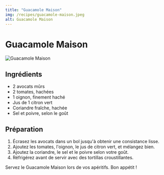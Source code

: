 ```yaml
---
title: "Guacamole Maison"
img: /recipes/guacamole-maison.jpeg
alt: Guacamole Maison
---
```


# Guacamole Maison

![Guacamole Maison](/recipes/guacamole-maison.jpeg)

## Ingrédients

- 2 avocats mûrs
- 2 tomates, hachées
- 1 oignon, finement haché
- Jus de 1 citron vert
- Coriandre fraîche, hachée
- Sel et poivre, selon le goût

## Préparation

1. Écrasez les avocats dans un bol jusqu'à obtenir une consistance lisse.
2. Ajoutez les tomates, l'oignon, le jus de citron vert, et mélangez bien.
3. Ajoutez la coriandre, le sel et le poivre selon votre goût.
4. Réfrigérez avant de servir avec des tortillas croustillantes.

Servez le Guacamole Maison lors de vos apéritifs. Bon appétit !

